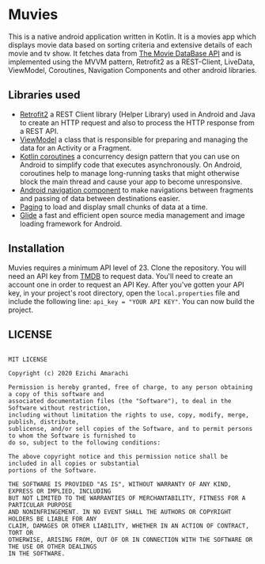 # Muvies
This is a native android application written in Kotlin. It is a movies app which displays movie data based on sorting criteria and extensive details of each movie and tv show. It fetches data from [The Movie DataBase API](https://www.themoviedb.org/) and is implemented using the MVVM pattern, Retrofit2 as a REST-Client, LiveData, ViewModel, Coroutines, Navigation Components and other android libraries.

## Libraries used
* [Retrofit2](https://square.github.io/retrofit/) a REST Client library (Helper Library) used in Android and Java to create an HTTP request and also to process the HTTP response from a REST API. 
* [ViewModel](https://developer.android.com/reference/android/arch/lifecycle/ViewModel#:~:text=Application%20context%20aware%20ViewModel%20.,calling%20the%20business%20logic%20classes) a class that is responsible for preparing and managing the data for an Activity or a Fragment.
* [Kotlin coroutines](https://developer.android.com/kotlin/coroutines) a concurrency design pattern that you can use on Android to simplify code that executes asynchronously. On Android, coroutines help to manage long-running tasks that might otherwise block the main thread and cause your app to become unresponsive.
* [Android navigation component](https://developer.android.com/guide/navigation) to make navigations between fragments and passing of data between destinations easier.
* [Paging](https://developer.android.com/topic/libraries/architecture/paging) to  load and display small chunks of data at a time.
* [Glide](https://github.com/bumptech/glide) a fast and efficient open source media management and image loading framework for Android.

## Installation
Muvies requires a minimum API level of 23. Clone the repository. You will need an API key from [TMDB](https://www.themoviedb.org/) to request data. You'll need to create an account one in order to request an API Key. After you've gotten your API key, in your project's root directory, open the ```local.properties``` file and include the following line: ``` api_key = "YOUR API KEY" ```. You can now build the project.

## LICENSE
``` 

MIT LICENSE

Copyright (c) 2020 Ezichi Amarachi

Permission is hereby granted, free of charge, to any person obtaining a copy of this software and 
associated documentation files (the "Software"), to deal in the Software without restriction, 
including without limitation the rights to use, copy, modify, merge, publish, distribute, 
sublicense, and/or sell copies of the Software, and to permit persons to whom the Software is furnished to 
do so, subject to the following conditions:

The above copyright notice and this permission notice shall be included in all copies or substantial 
portions of the Software.

THE SOFTWARE IS PROVIDED "AS IS", WITHOUT WARRANTY OF ANY KIND, EXPRESS OR IMPLIED, INCLUDING 
BUT NOT LIMITED TO THE WARRANTIES OF MERCHANTABILITY, FITNESS FOR A PARTICULAR PURPOSE 
AND NONINFRINGEMENT. IN NO EVENT SHALL THE AUTHORS OR COPYRIGHT HOLDERS BE LIABLE FOR ANY 
CLAIM, DAMAGES OR OTHER LIABILITY, WHETHER IN AN ACTION OF CONTRACT, TORT OR 
OTHERWISE, ARISING FROM, OUT OF OR IN CONNECTION WITH THE SOFTWARE OR THE USE OR OTHER DEALINGS 
IN THE SOFTWARE.

```
